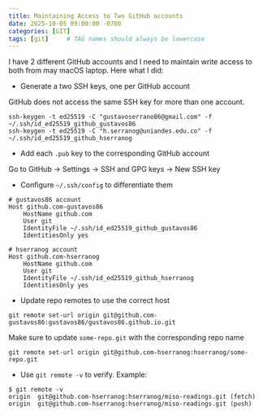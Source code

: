 ```yaml
---
title: Maintaining Access to Two GitHub accounts
date: 2025-10-05 09:00:00 -0700
categories: [GIT]
tags: [git]     # TAG names should always be lowercase
---
```


I have 2 different GitHub accounts and I need to maintain write access to both from may macOS laptop.
Here what I did:

- Generate a two SSH keys, one per GitHub account

GitHub does not access the same SSH key for more than one account.

```
ssh-keygen -t ed25519 -C "gustavoserrano86@gmail.com" -f ~/.ssh/id_ed25519_github_gustavos86
ssh-keygen -t ed25519 -C "h.serranog@uniandes.edu.co" -f ~/.ssh/id_ed25519_github_hserranog
```

- Add each `.pub` key to the corresponding GitHub account

Go to GitHub → Settings → SSH and GPG keys → New SSH key

- Configure `~/.ssh/config` to differentiate them

```
# gustavos86 account
Host github.com-gustavos86
    HostName github.com
    User git
    IdentityFile ~/.ssh/id_ed25519_github_gustavos86
    IdentitiesOnly yes

# hserranog account
Host github.com-hserranog
    HostName github.com
    User git
    IdentityFile ~/.ssh/id_ed25519_github_hserranog
    IdentitiesOnly yes
```

- Update repo remotes to use the correct host

```
git remote set-url origin git@github.com-gustavos86:gustavos86/gustavos86.github.io.git
```

Make sure to update `some-repo.git` with the corresponding repo name

```
git remote set-url origin git@github.com-hserranog:hserranog/some-repo.git
```

- Use `git remote -v` to verify. Example:

```
$ git remote -v
origin	git@github.com-hserranog:hserranog/miso-readings.git (fetch)
origin	git@github.com-hserranog:hserranog/miso-readings.git (push)
```